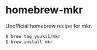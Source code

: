 homebrew-mkr
============
Unofficial homebrew recipe for mkr.

```bash
$ brew tag yuuki1/mkr
$ brew install mkr
```
